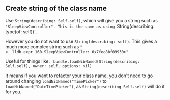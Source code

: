 ## Create string of the class name

Use `String(describing: Self.self)`, which will give you a string such as `"SleepViewController".
This is the same as using `String(describing: type(of: self))`.

However you do not want to use `String(describing: self)`. This gives a much more complex string such as `"<__lldb_expr_160.SleepViewController: 0x7fec8bf09930>"`


Useful for things like: ` bundle.loadNibNamed(String(describing: Self.self), owner: self, options: nil)`

It means if you want to refactor your class name, you don't need to go around changing `loadNibNamed("TimePicker")` to `loadNibNamed("DateTimePicker")`, as `String(describing Self.self)` will do it for you.

